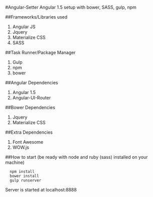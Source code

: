 #Angular-Setter
Angular 1.5 setup with bower, SASS, gulp, npm

##Frameworks/Libraries used
1. Angular JS
2. Jquery
4. Materialize CSS
5. SASS

##Task Runner/Package Manager
1. Gulp
2. npm
3. bower

##Angular Dependencies
1. Angular 1.5
2. Angular-UI-Router

##Bower Dependencies
1. Jquery
3. Materialize CSS

##Extra Dependencies
1. Font Awesome
3. WOW.js

##How to start (be ready with node and ruby (sass) installed on your machine)
```
  npm install
  bower install
  gulp runserver
 ```
Server is started at localhost:8888
